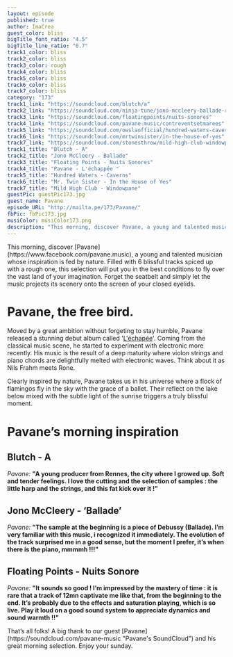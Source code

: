 ```yaml
---
layout: episode
published: true
author: ImaCrea
guest_color: bliss
bigTitle_font_ratio: "4.5"
bigTitle_line_ratio: "0.7"
track1_color: bliss
track2_color: bliss
track3_color: rough
track4_color: bliss
track5_color: bliss
track6_color: bliss
track7_color: bliss
category: "173"
track1_link: "https://soundcloud.com/blutch/a"
track2_link: "https://soundcloud.com/ninja-tune/jono-mccleery-ballade-radio-1"
track3_link: "https://soundcloud.com/floatingpoints/nuits-sonores"
track4_link: "https://soundcloud.com/pavane-music/contreventsetmarees"
track5_link: "https://soundcloud.com/owslaofficial/hundred-waters-caverns-hype"
track6_link: "https://soundcloud.com/mrtwinsister/in-the-house-of-yes"
track7_link: "https://soundcloud.com/stonesthrow/mild-high-club-windowpane"
track1_title: "Blutch - A"
track2_title: "Jono McCleery - Ballade"
track3_title: "Floating Points - Nuits Sonores"
track4_title: "Pavane - L'échappée "
track5_title: "Hundred Waters - Caverns"
track6_title: "Mr. Twin Sister - In the House of Yes"
track7_title: "Mild High Club - Windowpane"
guestPic: guestPic173.jpg
guest_name: Pavane
episode_URL: "http://mailta.pe/173/Pavane/"
fbPic: fbPic173.jpg
musiColor: musiColor173.png
description: "This morning, discover Pavane, a young and talented musician whose inspiration is fed by nature. Filled with 6 blissful tracks and ending with a wild one, this selection will put you in the best conditions to fly over the vast land of your imagination. Forget the seatbelt and simply let the music projects its scenery onto the screen of your closed eyelids."
---
```


<p id="introduction">This morning, discover [Pavane](https://www.facebook.com/pavane.music), a young and talented musician whose inspiration is fed by nature. Filled with 6 blissful tracks spiced up with a rough one, this selection will put you in the best conditions to fly over the vast land of your imagination. Forget the seatbelt and simply let the music projects its scenery onto the screen of your closed eyelids.</p>

# Pavane, the free bird.

Moved by a great ambition without forgeting to stay humble, Pavane released a stunning debut album called '[L'échapée](https://eumolpe.bandcamp.com/album/l-chapp-e)'. Coming from the classical music scene, he started to experiment with electronic more recently. His music is the result of a deep maturity where violon strings and piano chords are delightfully melted with electronic waves. Think about it as Nils Frahm meets Rone. 

Clearly inspired by nature, Pavane takes us in his universe where a flock of flamingos fly in the sky with the grace of a ballet. Their reflect on the lake below mixed with the subtle light of the sunrise triggers a truly blissful moment.

# Pavane’s morning inspiration
 
## Blutch - A
_Pavane:_ **"**A young producer from Rennes, the city where I growed up. Soft and tender feelings. I love the cutting and the selection of samples : the little harp and the strings, and this fat kick over it !**"**
 
## Jono McCleery - ‘Ballade’
_Pavane:_ **"**The sample at the beginning is a piece of Debussy (Ballade). I’m very familiar with this music, i recognized it immediately. The evolution of the track surprised me in a good sense, but the moment I prefer, it’s when there is the piano, mmmmh !!!**"**
 
## Floating Points - Nuits Sonore
_Pavane:_ **"**It sounds so good ! I’m impressed by the mastery of time : it is rare that a track of 12mn captivate me like that, from the beginning to the end. It’s probably due to the effects and saturation playing, which is so live. Play it loud on a good sound system to appreciate dynamics and sound warmth !!**"** 
 
<p id="outroduction">
That’s all folks! A big thank to our guest [Pavane](https://soundcloud.com/pavane-music "Pavane's SoundCloud") and his great morning selection. Enjoy your sunday.
</p>